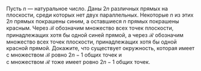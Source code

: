 Пусть $n$ — натуральное число. Даны $2n$ различных прямых на плоскости, среди которых нет двух параллельных.
Некоторые $n$ из этих $2n$ прямых покрашены синим, а оставшиеся $n$ прямых покрашены красным. Через $\mathcal B$ обозначим множество всех точек 
плоскости, принадлежащих хотя бы одной синей прямой, а через 
$\mathcal R$ обозначим множество всех точек плоскости, принадлежащих хотя бы одной красной прямой. 
Докажите, что существует окружность, которая имеет с множеством $\mathcal B$ ровно $2n-1$ общих точек и   
с множеством $\mathcal R$ тоже имеет ровно $2n-1$ общих точек.